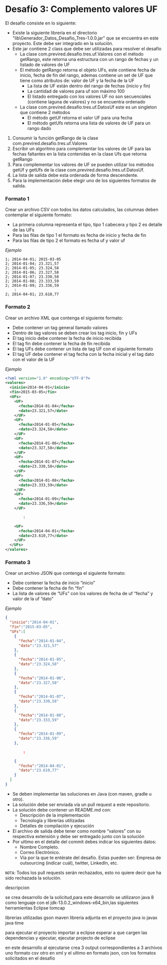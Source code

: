 # Desafío 3: Complemento valores UF

El desafío consiste en lo siguiente:
 - Existe la siguiente librería en el directorio "lib\Generador_Datos_Desafio_Tres-1.0.0.jar" que se encuentra en este proyecto. Este debe ser integrado en la solución.
 - Este jar contiene 2 class que debe ser utilizadas para resolver el desafío
    - La clase com.previred.desafio.tres.uf.Valores con el método getRango, este retorna una estructura con un rango de fechas y un listado de valores de UF
    - El método getRango retorna el objeto UFs, este contiene fecha de inicio, fecha de fin del rango, ademas contiene un set de UF que tiene como atributos de: valor de UF y la fecha de la UF
      - La lista de UF están dentro del rango de fechas (inicio y fin)
      - La cantidad de valores para uf son máximo 100
      - El listado entregado con los valores UF no son secuenciales (contiene laguna de valores) y no se encuentra ordenado
    - La clase com.previred.desafio.tres.uf.DatosUf este es un singleton que contiene 2 métodos
      - El método getUf retorna el valor UF para una fecha
      - El método getUfs retorna una lista de valores de UF para un rango dado


1.  Consumir la función getRango de la clase com.previred.desafio.tres.uf.Valores
2.  Escribir un algoritmo para complementar los valores de UF para las fechas faltantes en la lista contenidas en la clase Ufs que retorna getRango
3.  Para complementar los valores de UF se pueden utilizar los métodos getUf y getUfs de la clase com.previred.desafio.tres.uf.DatosUf.
4.  La lista de salida debe esta ordenada de forma descendente.
5.  Para la implementación debe elegir uno de los siguientes formatos de salida.

### Formato 1

Crear un archivo CSV con todos los datos calculados, las columnas deben contemplar el siguiente formato:
 - La primera columna representa el tipo, tipo 1 cabecera y tipo 2 es detalle de las UFs
 - Para las filas de tipo 1 el formato es fecha de inicio y fecha de fin
 - Para las filas de tipo 2 el formato es fecha uf y valor uf
 
 *Ejemplo*
```
1; 2014-04-01; 2015-03-05
2; 2014-01-04; 23.321,57
2; 2014-01-05; 23.324,58
2; 2014-01-06; 23.327,58
2; 2014-01-07; 23.330,58
2; 2014-01-08; 23.333,59
2; 2014-01-09; 23.336,59
    :
2; 2014-04-01; 23.610,77
```

### Formato 2
Crear un archivo XML que contenga el siguiente formato:
 - Debe contener un tag general llamado valores
 - Dentro de tag valores se deben crear los tag inicio, fin y UFs
 - El tag inicio debe contener la fecha de inicio recibida
 - El tag fin debe contener la fecha de fin recibida
 - El tag UFs debe contener un lista de tag UF con el siguiente formato
 - El tag UF debe contener el tag fecha con la fecha inicial y el tag dato con el valor de la UF

*Ejemplo*

```xml
<?xml version="1.0" encoding="UTF-8"?>
<valores>
  <inicio>2014-04-01</inicio>
  <fin>2015-03-05</fin>
  <UFs>
    <UF>
      <fecha>2014-01-04</fecha>
      <dato>23.321,57</dato>
    </UF>
    <UF>
      <fecha>2014-01-05</fecha>
      <dato>23.324,58</dato>
    </UF>
    <UF>
      <fecha>2014-01-06</fecha>
      <dato>23.327,58</dato>
    </UF>
    <UF>
      <fecha>2014-01-07</fecha>
      <dato>23.330,58</dato>
    </UF>
    <UF>
      <fecha>2014-01-08</fecha>
      <dato>23.333,59</dato>
    </UF>
    <UF>
      <fecha>2014-01-09</fecha>
      <dato>23.336,59</dato>
    </UF>

        :

    <UF>
      <fecha>2014-04-01</fecha>
      <dato>23.610,77</dato>
    </UF>
  </UFs>
</valores>
```

### Formato 3
Crear un archivo JSON que contenga el siguiente formato:
 - Debe contener la fecha de inicio “inicio”
 - Debe contener la fecha de fin “fin”
 - La lista de valores de “UFs” con los valores de fecha de uf “fecha” y valor de la uf “dato”

*Ejemplo*

```json
{
  "inicio":"2014-04-01",
  "fin":"2015-03-05",
  "UFs":[
    {
      "fecha":"2014-01-04",
      "dato":"23.321,57"
    },
    {
      "fecha":"2014-01-05",
      "dato":"23.324,58"
    },
    {
      "fecha":"2014-01-06",
      "dato":"23.327,58"
    },
    {
      "fecha":"2014-01-07",
      "dato":"23.330,58"
    },
    {
      "fecha":"2014-01-08",
      "dato":"23.333,59"
    },
    {
      "fecha":"2014-01-09",
      "dato":"23.336,59"
    },

        :

    {
      "fecha":"2014-04-01",
      "dato":"23.610,77"
    }
  ]
}
```

 - Se deben implementar las soluciones en Java (con maven, gradle u otro).
 - La solución debe ser enviada vía un pull request a este repositorio.
 - La solución debe contener un README.md con:
   - Descripción de la implementación
   - Tecnología y librerías utilizadas
   - Detalles de compilación y ejecución
 - El archivo de salida debe tener como nombre “valores” con su respectiva extensión y debe ser entregado junto con la solución
 - Por ultimo en el detalle del commit debes indicar los siguientes datos:
   - Nombre Completo.
   - Correo Electrónico.
   - Vía por la que te entérate del desafío. Estas pueden ser: Empresa de outsourcing (indicar cuál), twitter, LinkedIn, etc.
 
`NOTA`: Todos los pull requests serán rechazados, esto no quiere decir que ha sido rechazada la solución.

descripcion

se crea  desarrollo de la solicitud,para este desarrollo se utilizaron java 8 como lenguaje con el jdk-13.0.2_windows-x64_bin,las siguientes herramientas
 Eclipse
 tomcap
 
 librerias utilizadas
  gson
  maven
  libreria adjunta en el proyecto
  java  io
  javax
  java time
  
  para ejecutar el proyecto importar a eclipse esperar a que cargen las dependencias y ejecutar, ejecutar projecto de eclipse
  
  en este desarrollo al ejecutarse crea 3 output correspondientes a 3 archivos uno formato csv otro en xml y el ultimo en formato json, con los formatos solicitados en el desafio

 
